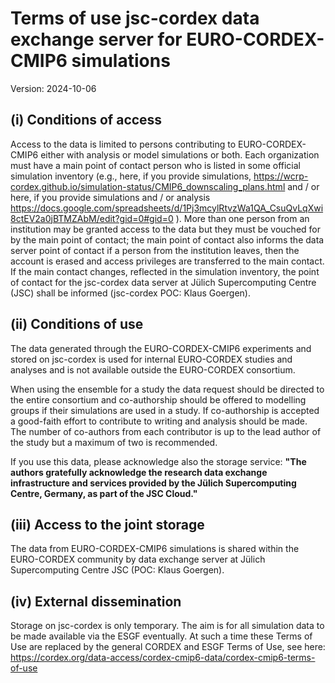 ﻿# Terms of use jsc-cordex data exchange server for EURO-CORDEX-CMIP6 simulations

Version: 2024-10-06

## (i) Conditions of access

Access to the data is limited to persons contributing to EURO-CORDEX-CMIP6 
either with analysis or model simulations or both. Each organization must have 
a main point of contact person who is listed in some official simulation 
inventory (e.g., here, if you provide simulations, 
https://wcrp-cordex.github.io/simulation-status/CMIP6_downscaling_plans.html
and / or here, if you provide simulations and / or analysis 
https://docs.google.com/spreadsheets/d/1Pj3mcylRtvzWa1QA_CsuQvLqXwi8ctEV2a0jBTMZAbM/edit?gid=0#gid=0
). More than one person from an institution may be granted access to the data 
but they must be vouched for by the main point of contact; the main point of contact also informs 
the data server point of contact if a person from the institution leaves, then 
the account is erased and access privileges are transferred to the main contact. 
If the main contact changes, reflected in the simulation inventory, the point of 
contact for the jsc-cordex data server at Jülich Supercomputing Centre (JSC) 
shall be informed (jsc-cordex POC: Klaus Goergen).

## (ii) Conditions of use

The data generated through the EURO-CORDEX-CMIP6 experiments and stored on 
jsc-cordex is used for internal EURO-CORDEX studies and analyses and is not 
available outside the EURO-CORDEX consortium. 

When using the ensemble for a study the data request should be directed to the 
entire consortium and co-authorship should be offered to modelling groups if 
their simulations are used in a study. If co-authorship is accepted a 
good-faith effort to contribute to writing and analysis should be made. The 
number of co-authors from each contributor is up to the lead author of the 
study but a maximum of two is recommended. 

If you use this data, please acknowledge also the storage service: 
**"The authors gratefully acknowledge the research data exchange infrastructure 
and services provided by the Jülich Supercomputing Centre, Germany, as part of 
the JSC Cloud."**

## (iii) Access to the joint storage

The data from EURO-CORDEX-CMIP6 simulations is shared within the EURO-CORDEX 
community by data exchange server at Jülich Supercomputing Centre JSC 
(POC: Klaus Goergen).

## (iv) External dissemination

Storage on jsc-cordex is only temporary. The aim is for all simulation data to 
be made available via the ESGF eventually. At such a time these Terms of Use 
are replaced by the general CORDEX and ESGF Terms of Use, see here: 
https://cordex.org/data-access/cordex-cmip6-data/cordex-cmip6-terms-of-use
